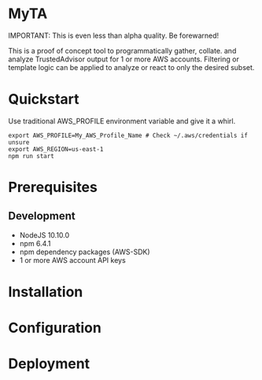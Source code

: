 # MyTA

IMPORTANT: This is even less than alpha quality. Be forewarned!

This is a proof of concept tool to programmatically gather, collate. and
analyze TrustedAdvisor output for 1 or more AWS accounts. Filtering or template
logic can be applied to analyze or react to only the desired subset.

# Quickstart

Use traditional AWS_PROFILE environment variable and give it a whirl.

```
export AWS_PROFILE=My_AWS_Profile_Name # Check ~/.aws/credentials if unsure
export AWS_REGION=us-east-1
npm run start
```

# Prerequisites

## Development

- NodeJS 10.10.0
- npm 6.4.1
- npm dependency packages (AWS-SDK)
- 1 or more AWS account API keys

# Installation

# Configuration

# Deployment